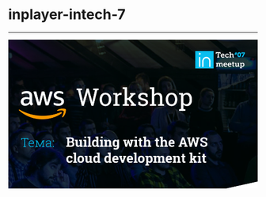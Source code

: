 # inplayer-intech-7
------------------------------------------------------
![alt text](workshop.png?raw=true "InTech")  
